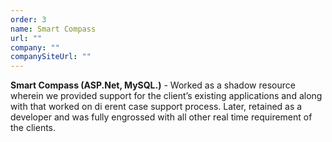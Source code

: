 ```yaml
---
order: 3
name: Smart Compass
url: ""
company: ""
companySiteUrl: ""
---
```


**Smart Compass (ASP.Net, MySQL.)** - Worked as a shadow resource wherein we provided support for the client’s existing applications and along with that worked on di erent case support process. Later, retained as a developer and was fully engrossed with all other real time requirement of the clients.